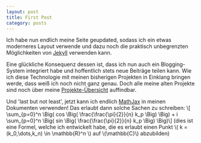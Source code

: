 ```yaml
---
layout: post
title: First Post
category: posts
---
```


Ich habe nun endlich meine Seite geupdated, sodass ich ein etwas
moderneres Layout verwende und dazu noch die praktisch unbegrenzten
Möglichkeiten von [Jekyll](jekyll.io) verwenden kann.

Eine glückliche Konsequenz dessen ist, dass ich nun auch ein Blogging-
System integriert habe und hoffentlich stets neue Beiträge teilen kann.
Wie ich diese Technologie mit meinen bisherigen Projekten in Einklang
bringen werde, dass weiß ich noch nicht ganz genau. Doch alle meine
alten Projekte sind noch über meine [Projekte-Übersicht](./projekte.html)
auffindbar.

Und 'last but not least', jetzt kann ich endlich [MathJax](mathjax.org)
in meinen Dokumenten verwenden! Das erlaubt dann solche Sachen zu schreiben:
\\[ \sum_{p=0}^n \Big( cos \Big( \frac{\frac{\pi}{2}}{n} k_p \Big) \Big) + i \sum_{p=0}^n \Big( sin \Big( \frac{\frac{\pi}{2}}{n} k_p \Big) \Big)\\]
(dies ist eine Formel, welche ich entwickelt habe, die es erlaubt einen Punkt
\\( k = (k_0,\dots,k_n) \in \mathbb{R}^n \\) auf \\(\mathbb{C}\\) abzubilden)
